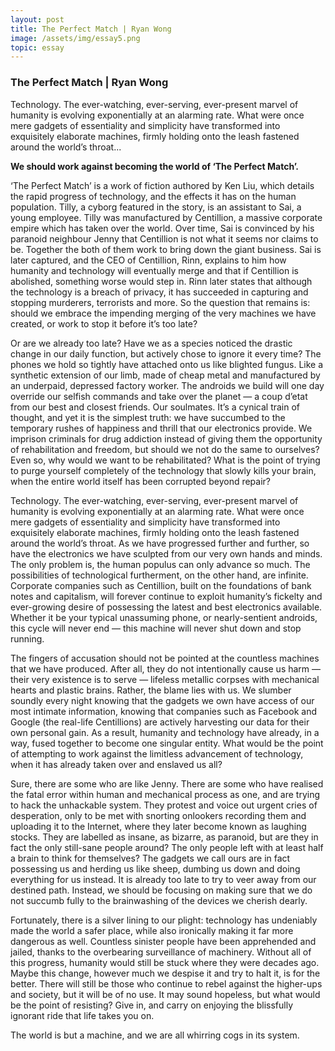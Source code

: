 ```yaml
---
layout: post
title: The Perfect Match | Ryan Wong
image: /assets/img/essay5.png
topic: essay
---
```


### The Perfect Match | Ryan Wong

Technology. The ever-watching, ever-serving, ever-present marvel of humanity is evolving exponentially at an alarming rate. What were once mere gadgets of essentiality and simplicity have transformed into exquisitely elaborate machines, firmly holding onto the leash fastened around the world’s throat...

**We should work against becoming the world of ‘The Perfect Match’.**

‘The Perfect Match’ is a work of fiction authored by Ken Liu, which details the rapid progress of technology, and the effects it has on the human population. Tilly, a cyborg featured in the story, is an assistant to Sai, a young employee. Tilly was manufactured by Centillion, a massive corporate empire which has taken over the world. Over time, Sai is convinced by his paranoid neighbour Jenny that Centillion is not what it seems nor claims to be. Together the both of them work to bring down the giant business. Sai is later captured, and the CEO of Centillion, Rinn, explains to him how humanity and technology will eventually merge and that if Centillion is abolished, something worse would step in. Rinn later states that although the technology is a breach of privacy, it has succeeded in capturing and stopping murderers, terrorists and more. So the question that remains is: should we embrace the impending merging of the very machines we have created, or work to stop it before it’s too late?

Or are we already too late? Have we as a species noticed the drastic change in our daily function, but actively chose to ignore it every time? The phones we hold so tightly have attached onto us like blighted fungus. Like a synthetic extension of our limb, made of cheap metal and manufactured by an underpaid, depressed factory worker. The androids we build will one day override our selfish commands and take over the planet — a coup d’etat from our best and closest friends. Our soulmates. It’s a cynical train of thought, and yet it is the simplest truth: we have succumbed to the temporary rushes of happiness and thrill that our electronics provide. We imprison criminals for drug addiction instead of giving them the opportunity of rehabilitation and freedom, but should we not do the same to ourselves? Even so, why would we want to be rehabilitated? What is the point of trying to purge yourself completely of the technology that slowly kills your brain, when the entire world itself has been corrupted beyond repair?

Technology. The ever-watching, ever-serving, ever-present marvel of humanity is evolving exponentially at an alarming rate. What were once mere gadgets of essentiality and simplicity have transformed into exquisitely elaborate machines, firmly holding onto the leash fastened around the world’s throat. As we have progressed further and further, so have the electronics we have sculpted from our very own hands and minds. The only problem is, the human populus can only advance so much. The possibilities of technological furtherment, on the other hand, are infinite. Corporate companies such as Centillion, built on the foundations of bank notes and capitalism, will forever continue to exploit humanity’s fickelty and ever-growing desire of possessing the latest and best electronics available. Whether it be your typical unassuming phone, or nearly-sentient androids, this cycle will never end — this machine will never shut down and stop running.

The fingers of accusation should not be pointed at the countless machines that we have produced. After all, they do not intentionally cause us harm — their very existence is to serve — lifeless metallic corpses with mechanical hearts and plastic brains. Rather, the blame lies with us. We slumber soundly every night knowing that the gadgets we own have access of our most intimate information, knowing that companies such as Facebook and Google (the real-life Centillions) are actively harvesting our data for their own personal gain. As a result, humanity and technology have already, in a way, fused together to become one singular entity. What would be the point of attempting to work against the limitless advancement of technology, when it has already taken over and enslaved us all?

Sure, there are some who are like Jenny. There are some who have realised the fatal error within human and mechanical process as one, and are trying to hack the unhackable system. They protest and voice out urgent cries of desperation, only to be met with snorting onlookers recording them and uploading it to the Internet, where they later become known as laughing stocks. They are labelled as insane, as bizarre, as paranoid, but are they in fact the only still-sane people around? The only people left with at least half a brain to think for themselves? The gadgets we call ours are in fact possessing us and herding us like sheep, dumbing us down and doing everything for us instead. It is already too late to try to veer away from our destined path. Instead, we should be focusing on making sure that we do not succumb fully to the brainwashing of the devices we cherish dearly.

Fortunately, there is a silver lining to our plight: technology has undeniably made the world a safer place, while also ironically making it far more dangerous as well. Countless sinister people have been apprehended and jailed, thanks to the overbearing surveillance of machinery. Without all of this progress, humanity would still be stuck where they were decades ago. Maybe this change, however much we despise it and try to halt it, is for the better. There will still be those who continue to rebel against the higher-ups and society, but it will be of no use. It may sound hopeless, but what would be the point of resisting? Give in, and carry on enjoying the blissfully ignorant ride that life takes you on.    

The world is but a machine, and we are all whirring cogs in its system.
